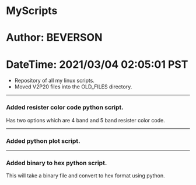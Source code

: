 # MyScripts
# Author:   BEVERSON
# DateTime: 2021/03/04 02:05:01 PST

- Repository of all my linux scripts.
- Moved V2P20 files into the OLD_FILES directory.

***
### Added resister color code python script.
Has two options which are 4 band and 5 band resister color code.

***
### Added python plot script.

***
### Added binary to hex python script.
This will take a binary file and convert to hex format using python.
